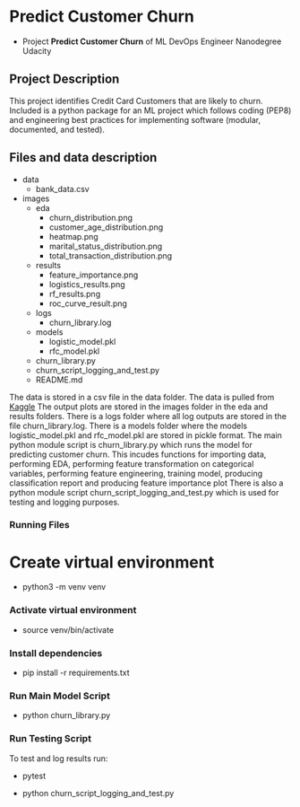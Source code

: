 # Predict Customer Churn

- Project **Predict Customer Churn** of ML DevOps Engineer Nanodegree Udacity

## Project Description
This project identifies Credit Card Customers that are likely to churn. Included is a python package for an ML project which follows coding (PEP8) and engineering best practices for implementing software (modular, documented, and tested).

## Files and data description
* data
  * bank_data.csv
* images
  * eda
    * churn_distribution.png
    * customer_age_distribution.png
    * heatmap.png
    * marital_status_distribution.png
    * total_transaction_distribution.png
  * results
    * feature_importance.png
    * logistics_results.png
    * rf_results.png
    * roc_curve_result.png
  * logs
    * churn_library.log
  * models
    * logistic_model.pkl
    * rfc_model.pkl
  * churn_library.py
  * churn_script_logging_and_test.py
  * README.md


The data is stored in a csv file in the data folder. The data is pulled from [Kaggle](https://www.kaggle.com/datasets/sakshigoyal7/credit-card-customers)
The output plots are stored in the images folder in the eda and results folders.
There is a logs folder where all log outputs are stored in the file churn_library.log.
There is a models folder where the models logistic_model.pkl and rfc_model.pkl are stored in pickle format.
The main python module script is churn_library.py which runs the model for predicting customer churn. This incudes functions for importing data, performing EDA, performing feature transformation on categorical variables, performing feature engineering, training model, producing classification report and producing feature importance plot
There is also a python module script churn_script_logging_and_test.py which is used for testing and logging purposes.




### Running Files
# Create virtual environment

* python3 -m venv venv

### Activate virtual environment

* source venv/bin/activate

### Install dependencies

* pip install -r requirements.txt

### Run Main Model Script

* python churn_library.py

### Run Testing Script
To test and log results run:

* pytest

* python churn_script_logging_and_test.py




